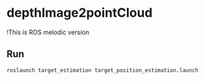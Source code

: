# depthImage2pointCloud
!This is ROS melodic version

## Run
  ````
  roslaunch target_estimation target_position_estimation.launch
  ````
